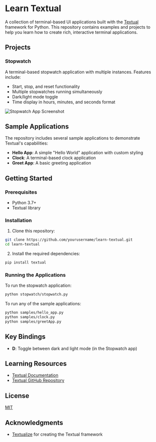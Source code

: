 # Learn Textual

A collection of terminal-based UI applications built with the [Textual](https://github.com/Textualize/textual) framework for Python. This repository contains examples and projects to help you learn how to create rich, interactive terminal applications.

## Projects

### Stopwatch

A terminal-based stopwatch application with multiple instances. Features include:

- Start, stop, and reset functionality
- Multiple stopwatches running simultaneously
- Dark/light mode toggle
- Time display in hours, minutes, and seconds format

![Stopwatch App Screenshot](https://via.placeholder.com/800x400?text=Stopwatch+App+Screenshot)

## Sample Applications

The repository includes several sample applications to demonstrate Textual's capabilities:

- **Hello App**: A simple "Hello World" application with custom styling
- **Clock**: A terminal-based clock application
- **Greet App**: A basic greeting application

## Getting Started

### Prerequisites

- Python 3.7+
- Textual library

### Installation

1. Clone this repository:
```bash
git clone https://github.com/yourusername/learn-textual.git
cd learn-textual
```

2. Install the required dependencies:
```bash
pip install textual
```

### Running the Applications

To run the stopwatch application:
```bash
python stopwatch/stopwatch.py
```

To run any of the sample applications:
```bash
python samples/hello_app.py
python samples/clock.py
python samples/greetApp.py
```

## Key Bindings

- **D**: Toggle between dark and light mode (in the Stopwatch app)

## Learning Resources

- [Textual Documentation](https://textual.textualize.io/)
- [Textual GitHub Repository](https://github.com/Textualize/textual)

## License

[MIT](LICENSE)

## Acknowledgments

- [Textualize](https://www.textualize.io/) for creating the Textual framework